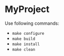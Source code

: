 # MyProject

Use following commands:
* `make configure`
* `make build`
* `make install`
* `make clean`

